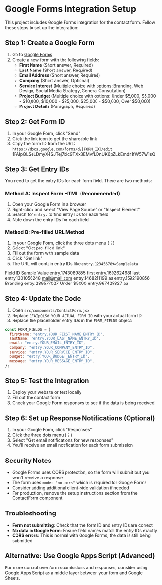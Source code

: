 # Google Forms Integration Setup

This project includes Google Forms integration for the contact form. Follow these steps to set up the integration:

## Step 1: Create a Google Form

1. Go to [Google Forms](https://forms.google.com)
2. Create a new form with the following fields:
   - **First Name** (Short answer, Required)
   - **Last Name** (Short answer, Required)
   - **Email Address** (Short answer, Required)
   - **Company** (Short answer, Optional)
   - **Service Interest** (Multiple choice with options: Branding, Web Design, Social Media Strategy, General Consultation)
   - **Project Budget** (Multiple choice with options: Under $5,000, $5,000 - $10,000, $10,000 - $25,000, $25,000 - $50,000, Over $50,000)
   - **Project Details** (Paragraph, Required)

## Step 2: Get Form ID

1. In your Google Form, click "Send"
2. Click the link icon to get the shareable link
3. Copy the form ID from the URL: `https://docs.google.com/forms/d/[FORM_ID]/edit` 1FAIpQLSeLDmyX4SJTej7kic9TXxBEMvfLDnUK6pZLkEmdn1fW57W1sQ


## Step 3: Get Entry IDs

You need to get the entry IDs for each form field. There are two methods:

### Method A: Inspect Form HTML (Recommended)

1. Open your Google Form in a browser
2. Right-click and select "View Page Source" or "Inspect Element"
3. Search for `entry.` to find entry IDs for each field
4. Note down the entry IDs for each field

### Method B: Pre-filled URL Method

1. In your Google Form, click the three dots menu (⋮)
2. Select "Get pre-filled link"
3. Fill out the form with sample data
4. Click "Get link"
5. The URL will contain entry IDs like `entry.123456789=SampleData`


Field ID	Sample Value
entry.1743089855	first
entry.1692624681	last
entry.1301056248	mail@mail.com
entry.1468211199	aa
entry.1592190856	Branding
entry.289577027	Under $5000
entry.967425827	aa

## Step 4: Update the Code

1. Open `src/components/ContactForm.jsx`
2. Replace `1FAIpQLSd_YOUR_ACTUAL_FORM_ID` with your actual form ID
3. Replace the placeholder entry IDs in the `FORM_FIELDS` object:

```javascript
const FORM_FIELDS = {
  firstName: "entry.YOUR_FIRST_NAME_ENTRY_ID",
  lastName: "entry.YOUR_LAST_NAME_ENTRY_ID",
  email: "entry.YOUR_EMAIL_ENTRY_ID",
  company: "entry.YOUR_COMPANY_ENTRY_ID",
  service: "entry.YOUR_SERVICE_ENTRY_ID",
  budget: "entry.YOUR_BUDGET_ENTRY_ID",
  message: "entry.YOUR_MESSAGE_ENTRY_ID",
};
```

## Step 5: Test the Integration

1. Deploy your website or test locally
2. Fill out the contact form
3. Check your Google Form responses to see if the data is being received

## Step 6: Set up Response Notifications (Optional)

1. In your Google Form, click "Responses"
2. Click the three dots menu (⋮)
3. Select "Get email notifications for new responses"
4. You'll receive an email notification for each form submission

## Security Notes

- Google Forms uses CORS protection, so the form will submit but you won't receive a response
- The form uses `mode: "no-cors"` which is required for Google Forms
- Consider adding additional client-side validation if needed
- For production, remove the setup instructions section from the ContactForm component

## Troubleshooting

- **Form not submitting**: Check that the form ID and entry IDs are correct
- **No data in Google Form**: Ensure field names match the entry IDs exactly
- **CORS errors**: This is normal with Google Forms, the data is still being submitted

## Alternative: Use Google Apps Script (Advanced)

For more control over form submissions and responses, consider using Google Apps Script as a middle layer between your form and Google Sheets.

